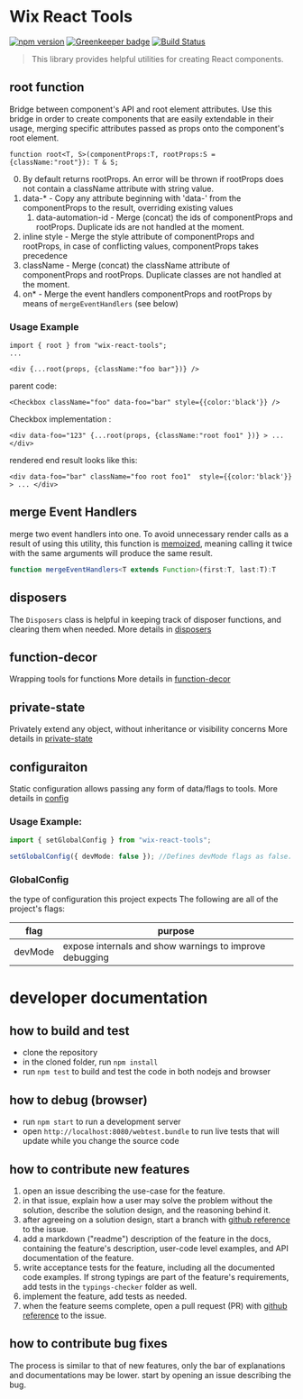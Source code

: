 # Wix React Tools
 [![npm version](https://badge.fury.io/js/wix-react-tools.svg)](https://www.npmjs.com/package/wix-react-tools)
 [![Greenkeeper badge](https://badges.greenkeeper.io/wix/wix-react-tools.svg)](https://greenkeeper.io/)
 [![Build Status](https://travis-ci.org/wix/wix-react-tools.svg?branch=master)](https://travis-ci.org/wix/wix-react-tools)

> This library provides helpful utilities for creating React components.

## root function
Bridge between component's API and root element attributes.
Use this bridge in order to create components that are easily extendable in their usage, merging specific attributes passed as props onto the component's root element.

```tsx
function root<T, S>(componentProps:T, rootProps:S = {className:"root"}): T & S;
```

0. By default returns rootProps. An error will be thrown if rootProps does not contain a className attribute with string value.
1. data-* - Copy any attribute beginning with 'data-' from the componentProps to the result, overriding existing values
   1. data-automation-id - Merge (concat) the ids of componentProps and rootProps. Duplicate ids are not handled at the moment.
2. inline style - Merge the style attribute of componentProps and rootProps, in case of conflicting values, componentProps takes precedence
3. className - Merge (concat) the className attribute of componentProps and rootProps. Duplicate classes are not handled at the moment.
4. on* - Merge the event handlers componentProps and rootProps by means of `mergeEventHandlers` (see below)

### Usage Example
```tsx
import { root } from "wix-react-tools";
...

<div {...root(props, {className:"foo bar"})} />
```

parent code:
```tsx
<Checkbox className="foo" data-foo="bar" style={{color:'black'}} />
```

Checkbox implementation :
```tsx
<div data-foo="123" {...root(props, {className:"root foo1" })} > ... </div>
```

rendered end result looks like this:
```tsx
<div data-foo="bar" className="foo root foo1"  style={{color:'black'}} > ... </div>
```

## merge Event Handlers
merge two event handlers into one. 
To avoid unnecessary render calls as a result of using this utility, this function is [memoized](https://en.wikipedia.org/wiki/Memoization), meaning calling it twice with the same arguments will produce the same result.
```ts
function mergeEventHandlers<T extends Function>(first:T, last:T):T
```

## disposers
The `Disposers` class is helpful in keeping track of disposer functions, and clearing them when needed.
More details in [disposers](./docs/core/disposers.md)

## function-decor
Wrapping tools for functions
More details in [function-decor](./docs/function-decor)

## private-state
Privately extend any object, without inheritance or visibility concerns 
More details in [private-state](./docs/core/private-state.md)

## configuraiton
Static configuration allows passing any form of data/flags to tools.
More details in [config](./docs/core/config.md)

### Usage Example:

```ts
import { setGlobalConfig } from "wix-react-tools";

setGlobalConfig({ devMode: false }); //Defines devMode flags as false.  
```

### GlobalConfig
the type of configuration this project expects
The following are all of the project's flags: 

| flag    	| purpose                                                       	|
|---------	|---------------------------------------------------------------	|
| devMode 	| expose internals and show warnings to improve debugging 	|


# developer documentation

## how to build and test
 - clone the repository
 - in the cloned folder, run `npm install`
 - run `npm test` to build and test the code in both nodejs and browser

## how to debug (browser)
 - run `npm start` to run a development server
 - open `http://localhost:8080/webtest.bundle` to run live tests that will update while you change the source code

## how to contribute new features
1. open an issue describing the use-case for the feature. 
2. in that issue, explain how a user may solve the problem without the solution, describe the solution design, and the reasoning behind it.
3. after agreeing on a solution design, start a branch with [github reference](https://help.github.com/articles/autolinked-references-and-urls/) to the issue. 
4. add a markdown ("readme") description of the feature in the docs, containing the feature's description, user-code level examples, and API documentation of the feature.
5. write acceptance tests for the feature, including all the documented code examples. If strong typings are part of the feature's requirements, add tests in the `typings-checker` folder as well.
6. implement the feature, add tests as needed.
7. when the feature seems complete, open a pull request (PR)  with [github reference](https://help.github.com/articles/autolinked-references-and-urls/) to the issue.

## how to contribute bug fixes
The process is similar to that of new features, only the bar of explanations and documentations may be lower. start by opening an issue describing the bug.


